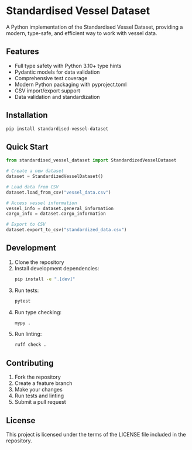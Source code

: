 # Standardised Vessel Dataset

A Python implementation of the Standardised Vessel Dataset, providing a modern, type-safe, and efficient way to work with vessel data.

## Features

- Full type safety with Python 3.10+ type hints
- Pydantic models for data validation
- Comprehensive test coverage
- Modern Python packaging with pyproject.toml
- CSV import/export support
- Data validation and standardization

## Installation

```bash
pip install standardised-vessel-dataset
```

## Quick Start

```python
from standardised_vessel_dataset import StandardizedVesselDataset

# Create a new dataset
dataset = StandardizedVesselDataset()

# Load data from CSV
dataset.load_from_csv("vessel_data.csv")

# Access vessel information
vessel_info = dataset.general_information
cargo_info = dataset.cargo_information

# Export to CSV
dataset.export_to_csv("standardized_data.csv")
```

## Development

1. Clone the repository
2. Install development dependencies:
   ```bash
   pip install -e ".[dev]"
   ```
3. Run tests:
   ```bash
   pytest
   ```
4. Run type checking:
   ```bash
   mypy .
   ```
5. Run linting:
   ```bash
   ruff check .
   ```

## Contributing

1. Fork the repository
2. Create a feature branch
3. Make your changes
4. Run tests and linting
5. Submit a pull request

## License

This project is licensed under the terms of the LICENSE file included in the repository.
